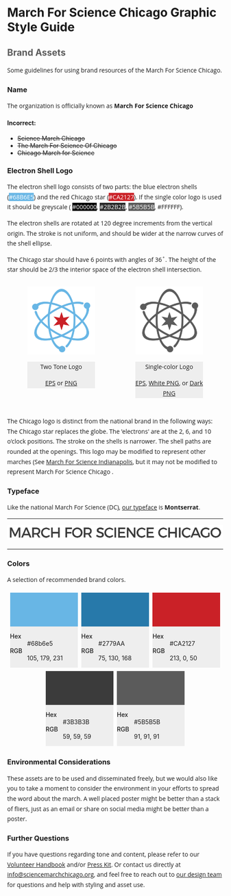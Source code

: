 # March For Science Chicago Graphic Style Guide

## Brand Assets
Some guidelines for using brand resources of the March For Science Chicago.

### Name
The organization is officially known as **March For Science Chicago**

#### Incorrect:
- ~~Science March Chicago~~
- ~~The March For Science Of Chicago~~
- ~~Chicago March for Science~~

### Electron Shell Logo

The electron shell logo consists of two parts: the blue electron shells (<span style="background-color:#68B6E5;color:white;">#68B6E5</span>) and the red Chicago star (<span style="background-color:#CA2127;color:white;">#CA2127</span>). If the single color logo is used it should be greyscale ( <span style="color:white;background-color:#000000;">#000000</span>, <span style="background-color:#2B2B2B;color:white;">#2B2B2B</span>, <span style="background-color:#5B5B5B;color:white;">#5B5B5B</span>, #FFFFFF).</p>

The electron shells are rotated at 120 degree increments from the vertical origin. The stroke is not uniform, and should be wider at the narrow curves of the shell ellipse.

The Chicago star should have 6 points with angles of 36˚. The height of the star should be 2/3 the interior space of the electron shell intersection.

<div class="logos">
    <figure>
        <img src="MFS_Chi_logo_color.svg" alt="Two Tone Logo">
        <figcaption><p>Two Tone Logo</p><p><a href="MFS_Chi_logo_color.eps">EPS</a> or <a href="MFS_Chi_logo_color.png">PNG</a></p></figcaption>
    </figure>
    <figure>
        <img src="MFS_Chi_logo_black.svg" alt="Single-color Logo">
        <figcaption><p>Single-color Logo</p><p><a href="MFS_Chi_logo_singlecolor.eps">EPS</a>, <a href="MFS_Chi_logo_singlecolor_light.png">White PNG</a>, or <a href="MFS_Chi_logo_singlecolor_dark.png">Dark PNG</a></p></figcaption>
    </figure>
</div>

The Chicago logo is distinct from the national brand in the following ways:
The Chicago star replaces the globe.
The 'electrons' are at the 2, 6, and 10 o'clock positions.
The stroke on the shells is narrower.
The shell paths are rounded at the openings.
This logo may be modified to represent other marches (See [March For Science Indianapolis](https://www.facebook.com/ScienceMarchIND/), but it may not be modified to represent March For Science Chicago .

### Typeface
<!-- <link href="https://fonts.googleapis.com/css?family=Montserrat" rel="stylesheet"> -->

Like the national March For Science (DC), [our typeface](https://fonts.google.com/specimen/Montserrat) is **Montserrat**.

-----------

![March For Science Chicago](MarchForScience.svg)

-----------

<!-- <div class="type" style="font-family: Montserrat">
    <span class="">Aa Bb Cc Dd Ee Ff Gg Hh Ii Jj Kk Ll Mm Nn Oo Pp Qq Rr Ss Tt Uu Vv Ww Xx Yy Zz</span>
</div> -->

### Colors
A selection of recommended brand colors.

<div class="colors">
    <div class="swatch">
        <div style="background-color: rgba(104, 182, 229, 1)">
        </div>
        <div>
            <dl>
                <dt>Hex</dt>
                <dd>#68b6e5</dd>
                <dt>RGB</dt>
                <dd>105, 179, 231</dd>
                <!-- <dt>Pantone</dt>
                <dd>292 C</dd> -->
            </dl>
        </div>
    </div>
    <div class="swatch">
        <div style="background-color: rgba(39, 121, 170, 1)">
        </div>
        <div>
            <dl>
                <dt>Hex</dt>
                <dd>#2779AA</dd>
                <dt>RGB</dt>
                <dd>75, 130, 168</dd>
                <!-- <dt>Pantone</dt>
                <dd>2149 C</dd> -->
            </dl>
        </div>
    </div>
    <div class="swatch">
        <div style="background-color: rgba(202, 33, 39, 1)">
        </div>
        <div>
            <dl>
                <dt>Hex</dt>
                <dd>#CA2127</dd>
                <dt>RGB</dt>
                <dd>213, 0, 50</dd>
                <!-- <dt>Pantone</dt>
                <dd>199 C</dd> -->
            </dl>
        </div>
    </div>
    <div class="swatch">
        <div style="background-color: rgba(59, 59, 59, 1)">
        </div>
        <div>
            <dl>
                <dt>Hex</dt>
                <dd>#3B3B3B</dd>
                <dt>RGB</dt>
                <dd>59, 59, 59</dd>
            </dl>
        </div>
    </div>
    <div class="swatch">
        <div style="background-color: rgba(91, 91, 91, 1)">
        </div>
        <div>
            <dl>
                <dt>Hex</dt>
                <dd>#5B5B5B</dd>
                <dt>RGB</dt>
                <dd>91, 91, 91</dd>
            </dl>
        </div>
    </div>
</div>

### Environmental Considerations
These assets are to be used and disseminated freely, but we would also like you to take a moment to consider the environment in your efforts to spread the word about the march. A well placed poster might be better than a stack of fliers, just as an email or share on social media might be better than a poster.

### Further Questions
If you have questions regarding tone and content, please refer to our <a href="#">Volunteer Handbook</a> and/or <a href="#">Press Kit</a>. Or contact us directly at <a href="mailto:info@sciencemarchchicago.org?subject=Question/comment about March For Science Chicago">info@sciencemarchchicago.org</a>, and feel free to reach out to <a href="mailto:designscichi@gmail.com?subject=Assets">our design team</a> for questions and help with styling and asset use.

<style media="screen">
* {
    <!-- font-family: "Helvetica Neue", Helvetica, sans-serif, Arial; -->
    box-sizing: border-box;
    -webkit-font-smoothing: antialiased;
}
<!-- h1 {
    font-size: 2em;
}
h2 {
    color: #5B5B5B;
} -->
body > section {
    max-width: 600px;
    margin: 0 auto;
}
p {
    font-family: "Open Sans",Verdana,Arial,Helvetica,sans-serif;
    -webkit-font-smoothing: antialiased;
    line-height: 1.6875;
}
p > span {
    font-weight: 500;
}
.flex {
    display: flex;
}
.placeholder {
    background-color: #EEEEEE;
    width: 33%;
    height: 30vw;
    margin: 4px;
}
.type {
    font-size: 2.5em;
    font-family: "Montserrat";
    color: #5B5B5B;
    letter-spacing: -0.03em;
    background-color: #EEEEEE;
    padding: 0.5em;
}
.type > span {
    font-family: "Montserrat", sans-serif;
}
.swatch {
    width: calc(33% - 8px);
    background-color: #EEEEEE;
    margin: 4px;
}
.swatch > div:first-child {
    padding-top: 50%;
}
div.colors {
    display: flex;
    flex-wrap: wrap;
    justify-content: center;
}
dt {
    font-weight:500;
}
.logos {
    display: flex;
    justify-content: space-around;
}
.logos > figure {
    width: calc(33% - 8px);
}
.logos figcaption {
    background-color: #EEEEEE;

}
figcaption > p {
    text-align: center;
}
section.name > figure > img {
    background-color: #EEEEEE;
}
s {
    font-weight: 500;
}
</style>
